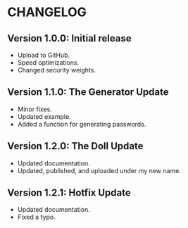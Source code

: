 # CHANGELOG

## Version 1.0.0: Initial release

- Upload to GitHub.
- Speed optimizations.
- Changed security weights.


## Version 1.1.0: The Generator Update

- Minor fixes.
- Updated example.
- Added a function for generating passwords.

## Version 1.2.0: The Doll Update

- Updated documentation.
- Updated, published, and uploaded under my new name.

## Version 1.2.1: Hotfix Update

- Updated documentation.
- Fixed a typo.
